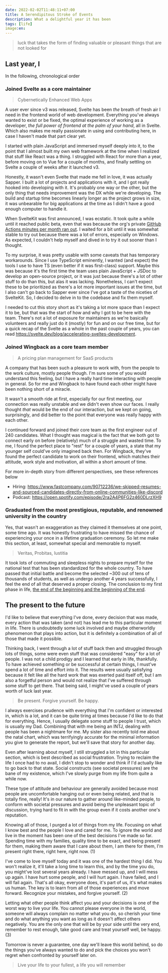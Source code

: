 ```yaml
---
date: 2022-02-02T11:48:11+07:00
title: A Serendipitous Stroke of Events
description: What a delightful year it has been
tags: [life]
image:en:
---
```


> luck that takes the form of finding valuable or pleasant things that are not looked for

## Last year, I

In the following, chronological order

### Joined Svelte as a core maintainer

> Cybernetically Enhanced Web Apps

A user ever since v3 was released, Svelte has been *the* breath of fresh air I need in the frontend world of web development. Everything you've always wanted to exist or be fixed, the optimal experience of working as a developer, *the full power of frontend at the palm of your hand*, all in Svelte. Which also makes me really passionate in using and contributing here, in case I haven't made that part clear yet.

I started with plain JavaScript and immersed myself deeply into it, to the point that I almost built my own web framework at the time when I realized that stuff like React was a thing. I struggled with React for more than a year, before moving on to Vue for a couple of months, and finally settling on Svelte a couple of weeks after it launched v3.

Honestly, it wasn't even Svelte that made me fell in love, it was actually Sapper. I built a lot of projects and applications with it, and I got really hooked into developing with it. It's probably one way or the other, but the only thing that needs improvement was the DX while we're developing. The build and startup time becomes linearly longer as the project grows in size, it was unbearable for big applications at the time as I didn't have a good enough computer to handle it.

When SvelteKit was first announced, I was ecstatic. It took quite a while until it reached public beta, even that was because the org's private [GitHub Actions minutes per month ran out](https://www.reddit.com/r/sveltejs/comments/m337r7/comment/gqmvj9k). I waited for a bit until it was somewhat stable to try out because there was a lot of errors, especially on Windows. As expected, I couldn't help myself and dived in to try it out sooner than I thought.

To my surprise, it was pretty usable with some caveats that has temporary workarounds. Since I use TypeScript eminently, I wanted (and expect) the tools I use to have TS (even better if it was first-class) support. Maybe this was because it's the first time the team uses plain JavaScript + JSDoc to develop an open-source project, or it was just because there's a lot of other stuff to do than this, but alas it was lacking. Nonetheless, I can't expect these to be prioritized as there's a lot more important issues at the time, but I also can't go back to Sapper ever since I've got a taste of the niceties of SvelteKit. So, I decided to delve in to the codebase and fix them myself.

I needed to cut this story short as it's taking a lot more space than I expect it to be, but that was the start of how and why I got to be here with the team. There's not a lot of exposure for maintainers as we're basically volunteers and really just do it (mostly) for fun and on our free time, but for a quick recap of the Svelte as a whole in the past couple of years, you can read <https://svelte.dev/blog/accelerating-sveltes-development>.

### Joined Wingback as a core team member

> A pricing plan management for SaaS products

A company that has been such a pleasure to work with, from the people to the work culture, mostly people though. I'm sure some of you would understand this feeling, but I have a really hard time interacting with people in general. So for me and Wingback to have found each other might have been nothing short of a miracle.

It wasn't a smooth ride at first, especially for our first meeting, our connection was really unstable and we didn't even show our faces. I really thought *that* would be the end of our interaction, but we kept on going, surprisingly, and did better to the point that everyone was really happy with each other.

I continued forward and joined their core team as the first engineer out of 240 candidates. What I thought was magical is the fact that we both got to connect early on before (relatively) much of a struggle and wasted time. To me, I found the perfect place to "rest" for a couple of years, a state that my younger self could've only imagined back then. For Wingback, they've found the perfect candidate to work on their frontend, which matches their attitude, work style and motivation, all within a short amount of time.

For more in-depth story from different perspectives, see these references below

- Hiring: <https://www.fastcompany.com/90712236/we-skipped-resumes-and-sourced-candidates-directly-from-online-communities-like-discord>
- Podcast: <https://open.spotify.com/episode/2ra2A4P6FG2z460DLrzXH9>

### Graduated from the most prestigious, reputable, and renowned university in the country

Yes, that wasn't an exaggeration as they claimed it themselves at one point, some time ago. It was honestly frustrating to have missed the chance of experiencing your once in a lifetime graduation ceremony. So let me make this section, at least, somewhat special and memorable to myself.

> Veritas, Probitas, Iustitia

It took lots of commuting and sleepless nights to prepare myself for the national test that has been standardized for the whole country. To have passed that initial battle and become the selected ~300 out of tens of thousands of students, as well as undergo another 4 years successfully, I feel the end of all that deserved a proper closing. The conclusion to my first phase in life, [the end of the beginning and the beginning of the end](/posts/prologue-to-the-beginning-of-the-end).

## The present to the future

I'd like to believe that everything I've done, every decision that was made, every action that was taken (and not) has lead me to this particular moment in life. There is undoubtedly some luck involved and maybe otherworldly phenomenon that plays into action, but it is definitely a combination of all of those that made it possible.

Thinking back, I went through a lot of stuff back then and struggled through lots of things, some were even stuff that was considered "easy" for a lot of people. I was not a child prodigy and I learned that early in life, thankfully. To have achieved something or be successful at certain things, I must've spend a lot of time and effort into it. The results were usually satisfying because it felt like all the hard work that was exerted paid itself off, but I am also a forgetful person and would not realize that I've suffered through some stuff to get there. That being said, I might've used a couple of years worth of luck last year.

> Be present. Forgive yourself. Be happy.

I always exercises prudence with everything that I'm confident or interested in, which is a lot, and it can be quite tiring at times because I'd like to do that for everything. Hence, I usually delegate some stuff to people I trust, which is usually my Dad. Combining that with me being an INTJ, dealing with people has been a nightmare for me. My sister also recently told me about the natal chart, which was terrifyingly accurate for the minimal information you give to generate the report, but we'll save that story for another day.

Even after learning about myself, I still struggled a lot in this particular section, which is best described as social frustration. Trying to reclaim the life I once had to no avail, I didn't stop to wonder and think if I'd actually like to go back to that state. Social constructs (see societal pressures) are the bane of my existence, which I've slowly purge from my life from quite a while now.

These type of attitude and behaviour are generally avoided because most people are uncomfortable hanging out or even being related, and that is totally fine, really! It's in our nature to gather around like-minded people, to conform with societal pressures and avoid being the unpleasant topic of discussion, trying hard to fit in with the group even if it costs another one's reputation.

Knowing all of those, I purged a lot of things from my life. Focusing on what I know best and the people I love and cared for me. To ignore the world and live in the moment has been one of the best decisions I've made so far. Spending time with my families, quality time to be exact, and being present for them, making them aware that I care about them, I am there for them, I'm present right there, right here, right now. (1)

I've come to love myself today and it was one of the hardest thing I did. You won't realize it, it'll take a long time to learn this, and by the time you do, you might've lost several years already. I have messed up, and I will mess up again. I have hurt some people, and I will hurt again. I have failed, and I will fail again. That's all okay, everyone does, it's part of us, it's what makes us human. The key is to learn from all of those experiences and move forward. Recognize your mistakes, and forgive yourself. (2)

Letting what other people think affect you and your decisions is one of the worst way to live your life. You cannot please everyone in the world, someone will always complain no matter what you do, so cherish your time and do what anything you want as long as it doesn't affect others negatively. You are the only one that will be by your side until the very end, remember to rest enough, take good care and treat yourself well, be happy. (3)

Tomorrow is never a guarantee, one day we'll leave this world behind, so do the things you've always wanted to do and pick the choices you won't regret when confronted by yourself later on.

> Live your life to your fullest, a life you will remember
